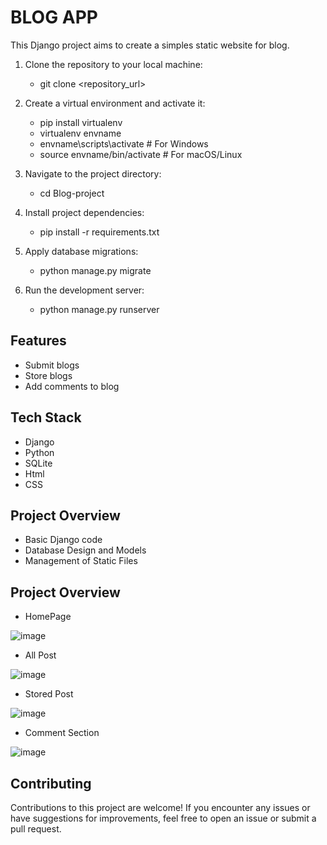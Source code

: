 
# BLOG APP

This Django project aims to create a simples static website  for blog. 

1. Clone the repository to your local machine:
     - git clone <repository_url>

2. Create a virtual environment and activate it:

    - pip install virtualenv
    - virtualenv envname
    - envname\scripts\activate # For Windows
    - source envname/bin/activate # For macOS/Linux

3. Navigate to the project directory:

    - cd Blog-project

4. Install project dependencies:

    - pip install -r requirements.txt

5. Apply database migrations:

    - python manage.py migrate

6. Run the development server:

   - python manage.py runserver

## Features

- Submit blogs
- Store blogs
- Add comments to blog 
  

## Tech Stack

- Django
- Python
- SQLite
- Html
- CSS


## Project Overview

- Basic Django code
- Database Design and Models
- Management of Static Files
  
## Project Overview
- HomePage
  
![image](https://github.com/Mohitbasnet/Blog-project/assets/118841933/2a2e78f2-8d71-43ec-b5dc-b3d9bce3e7ff)

- All Post

![image](https://github.com/Mohitbasnet/Blog-project/assets/118841933/56893903-ba45-4a3b-8c27-c53bb7cd109e)

- Stored Post
  
![image](https://github.com/Mohitbasnet/Blog-project/assets/118841933/4f17809c-f664-49f2-95bb-9373196218f5)

- Comment Section
  
![image](https://github.com/Mohitbasnet/Blog-project/assets/118841933/7f59166c-e8e6-462b-835e-6afcabe77aae)

  

## Contributing

Contributions to this project are welcome! If you encounter any issues or have suggestions for improvements, feel free to open an issue or submit a pull request.


